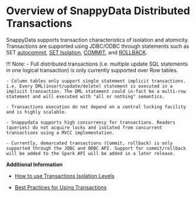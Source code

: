 # Overview of SnappyData Distributed Transactions

SnappyData supports transaction characteristics of isolation and atomicity. Transactions are supported using JDBC/ODBC through statements such as SET [autocommit](../reference/interactive_commands/autocommit.md), [SET Isolation](../reference/sql_reference/set-isolation.md), [COMMIT](../reference/interactive_commands/commit.md), and [ROLLBACK](../reference/interactive_commands/rollback.md).  


!!! Note:
    - Full distributed transactions (i.e. multiple update SQL statements in one logical transaction) is only currently supported over Row tables. 

    - Column tables only support single statement implicit transactions. i.e. Every DML(insert/update/delete) statement is executed in a implicit transaction. The DML statement could in-fact be a multi-row statement and will executed with "all or nothing" semantics. 

    - Transactions execution do not depend on a central locking facility and is highly scalable. 

    - Snappydata supports high concurrency for transactions. Readers (queries) do not acquire locks and isolated from concurrent transactions using a MVCC implementation. 

    - Currently, demarcated transactions (Commit, rollback) is only supported through the JDBC and ODBC API. Support for commit/rollback will be added to the Spark API will be added in a later release.

**Additional Information**

* [How to use Transactions Isolation Levels](../howto/use_transactions_isolation_levels.md)

* [Best Practices for Using Transactions](../best_practices/transactions_best_practices.md)

